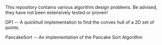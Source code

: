 This repository contains various algorithm design problems.
Be advised, they have not been extensively tested or proven!

DP1 -- A quickhull implementation to find the convex hull of a 2D set of points.

PancakeSort -- An implementation of the Pancake Sort Algorithm

